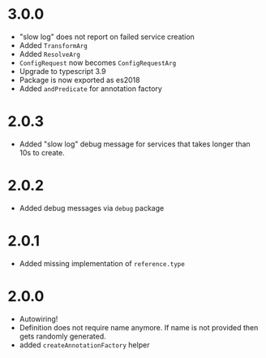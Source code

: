 # 3.0.0
* "slow log" does not report on failed service creation
* Added `TransformArg`
* Added `ResolveArg`
* `ConfigRequest` now becomes `ConfigRequestArg`
* Upgrade to typescript 3.9
* Package is now exported as es2018
* Added `andPredicate` for annotation factory

# 2.0.3
* Added "slow log" debug message for services that takes longer than 10s to create.

# 2.0.2
* Added debug messages via `debug` package

# 2.0.1
* Added missing implementation of `reference.type`

# 2.0.0
* Autowiring!
* Definition does not require name anymore. If name is not provided then gets randomly generated.
* added `createAnnotationFactory` helper